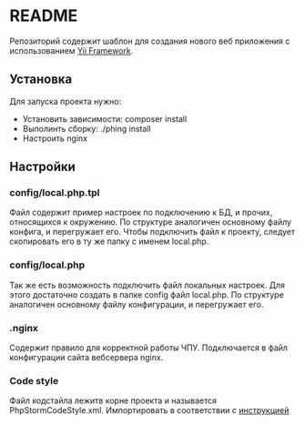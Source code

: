 # README #
Репозиторий содержит шаблон для создания нового веб приложения с использованием [Yii Framework](http://yiiframework.com/).

## Установка ##

Для запуска проекта нужно:
* Установить зависимости: composer install
* Выполинть сборку: ./phing install
* Настроить nginx

## Настройки ##
### config/local.php.tpl ###
Файл содержит пример настроек по подключению к БД, и прочих, относящихся к окружению. По структуре аналогичен основному файлу конфига, и перегружает его.
Чтобы подключить файл к проекту, следует скопировать его в ту же папку с именем local.php.

### config/local.php ###
Так же есть возможность подключить файл локальных настроек. Для этого достаточно создать в папке config файл local.php. По структуре аналогичен основному файлу конфигурации, и перегружает его.

### .nginx ###
Содержит правило для корректной работы ЧПУ. Подключается в файл конфигурации сайта вебсервера nginx.

### Code style ###
Файл кодстайла лежитв  корне проекта и называется PhpStormCodeStyle.xml. Импортировать в соответствии с [инструкцией](http://www.jetbrains.com/phpstorm/webhelp/copying-code-style-settings.html)